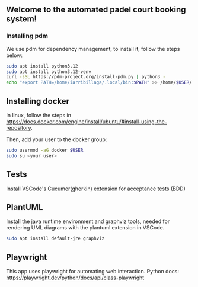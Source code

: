 ## Welcome to the automated padel court booking system!

### Installing pdm

We use pdm for dependency management, to install it, follow the steps below:

```bash
sudo apt install python3.12
sudo apt install python3.12-venv
curl -sSL https://pdm-project.org/install-pdm.py | python3 -
echo "export PATH=/home/iarribillaga/.local/bin:$PATH" >> /home/$USER/.bashrc
```

## Installing docker

In linux, follow the steps in https://docs.docker.com/engine/install/ubuntu/#install-using-the-repository.

Then, add your user to the docker group:

```bash
sudo usermod -aG docker $USER
sudo su <your user>
```

## Tests

Install VSCode's Cucumer(gherkin) extension for acceptance tests (BDD)

## PlantUML

Install the java runtime environment and graphviz tools, needed for rendering UML diagrams with the plantuml extension in VSCode.

```bash
sudo apt install default-jre graphviz
```

## Playwright

This app uses playwright for automating web interaction.
Python docs: https://playwright.dev/python/docs/api/class-playwright